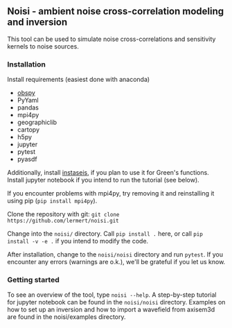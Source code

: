 ## Noisi - ambient noise cross-correlation modeling and inversion

This tool can be used to simulate noise cross-correlations and sensitivity kernels to noise sources.

### Installation

Install requirements (easiest done with anaconda)
- [obspy](https://docs.obspy.org/)
- PyYaml
- pandas
- mpi4py
- geographiclib
- cartopy
- h5py
- jupyter
- pytest
- pyasdf

Additionally, install [instaseis](http://instaseis.net/), if you plan to use it for Green's functions.
Install jupyter notebook if you intend to run the tutorial (see below).

If you encounter problems with mpi4py, try removing it and reinstalling it using pip (`pip install mpi4py`).

Clone the repository with git:
`git clone https://github.com/lermert/noisi.git`

Change into the `noisi/` directory. Call `pip install .` here, or call `pip install -v -e .` if you intend to modify the code.

After installation, change to the `noisi/noisi` directory and run `pytest`. If you encounter any errors (warnings are o.k.), we'll be grateful if you let us know. 

### Getting started
To see an overview of the tool, type `noisi --help`.
A step-by-step tutorial for jupyter notebook can be found in the `noisi/noisi` directory.
Examples on how to set up an inversion and how to import a wavefield from axisem3d are found in the noisi/examples directory.


